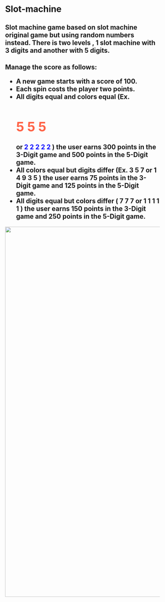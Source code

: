 # Slot-machine
<h2>Slot machine game based on slot machine original game but using random numbers instead. There is two levels , 1 slot machine with 3 digits and another with 5 digits.</h2>

<h2> Manage the score as follows:
<ul> <li>A new game starts with a score of 100.</li>
  <li>Each spin costs the player two points.</li>
<li>All digits equal and colors equal (Ex. <h1 style="color:Tomato;">5 5 5</h1> or <font color="blue">2 2 2 2 2</font> ) the user earns 300 points in the 3-Digit game and 500 points in the 5-Digit game.</li>
<li>All colors equal but digits differ (Ex. 3 5 7 or 1 4 9 3 5 ) the user earns 75 points in the 3-Digit game and 125 points in the 5-Digit game.</li>
<li>All digits equal but colors differ ( 7 7 7 or 1 1 1 1 1 ) the user earns 150 points in the 3-Digit game and 250 points in the 5-Digit game.</li> </ul></h2>

<img src="https://user-images.githubusercontent.com/23525836/32195508-d1b3d010-bd93-11e7-89fb-a269ac3438e1.png" with ="200" height="1200">
